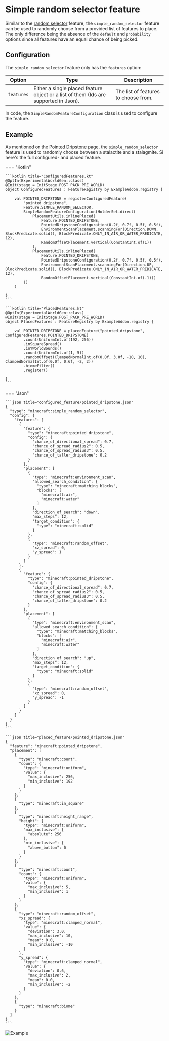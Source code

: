 # Simple random selector feature

Similar to the [random selector](./random-selector.md) feature, the `simple_random_selector` feature can be used to
randomly choose from a provided list of features to place. The only difference being the absence of the `default` and
`probability` options since all features have an equal chance of being picked.

## Configuration

The `simple_random_selector` feature only has the `features` option:

| Option     | Type                                                                                 | Description                          |
|------------|--------------------------------------------------------------------------------------|--------------------------------------|
| `features` | Either a single placed feature object or a list of them (Ids are supported in Json). | The list of features to choose from. |

In code, the `SimpleRandomFeatureConfiguration` class is used to configure the feature.

## Example

As mentioned on the [Pointed Dripstone](pointed-dripstone.md) page, the `simple_random_selector` feature is used to
randomly choose between a stalactite and a stalagmite. Si here's the full configured- and placed feature.

=== "Kotlin"

    ```kotlin title="ConfiguredFeatures.kt"
    @OptIn(ExperimentalWorldGen::class)
    @Init(stage = InitStage.POST_PACK_PRE_WORLD)
    object ConfiguredFeatures : FeatureRegistry by ExampleAddon.registry {
    
        val POINTED_DRIPSTONE = registerConfiguredFeature(
            "pointed_dripstone",
            Feature.SIMPLE_RANDOM_SELECTOR,
            SimpleRandomFeatureConfiguration(HolderSet.direct(
                PlacementUtils.inlinePlaced(
                    Feature.POINTED_DRIPSTONE,
                    PointedDripstoneConfiguration(0.2f, 0.7f, 0.5f, 0.5f),
                    EnvironmentScanPlacement.scanningFor(Direction.DOWN, BlockPredicate.solid(), BlockPredicate.ONLY_IN_AIR_OR_WATER_PREDICATE, 12),
                    RandomOffsetPlacement.vertical(ConstantInt.of(1))
                ),
                PlacementUtils.inlinePlaced(
                    Feature.POINTED_DRIPSTONE,
                    PointedDripstoneConfiguration(0.2f, 0.7f, 0.5f, 0.5f),
                    EnvironmentScanPlacement.scanningFor(Direction.UP, BlockPredicate.solid(), BlockPredicate.ONLY_IN_AIR_OR_WATER_PREDICATE, 12),
                    RandomOffsetPlacement.vertical(ConstantInt.of(-1)))
            ))
        )
    
    }
    ```

    ```kotlin title="PlacedFeatures.kt"
    @OptIn(ExperimentalWorldGen::class)
    @Init(stage = InitStage.POST_PACK_PRE_WORLD)
    object PlacedFeatures : FeatureRegistry by ExampleAddon.registry {
    
        val POINTED_DRIPSTONE = placedFeature("pointed_dripstone", ConfiguredFeatures.POINTED_DRIPSTONE)
            .count(UniformInt.of(192, 256))
            .inSquareSpread()
            .inYWorldBounds()
            .count(UniformInt.of(1, 5))
            .randomOffset(ClampedNormalInt.of(0.0f, 3.0f, -10, 10), ClampedNormalInt.of(0.0f, 0.6f, -2, 2))
            .biomeFilter()
            .register()
    
    }
    ```

=== "Json"

    ```json title="configured_feature/pointed_dripstone.json"
    {
      "type": "minecraft:simple_random_selector",
      "config": {
        "features": [
          {
            "feature": {
              "type": "minecraft:pointed_dripstone",
              "config": {
                "chance_of_directional_spread": 0.7,
                "chance_of_spread_radius2": 0.5,
                "chance_of_spread_radius3": 0.5,
                "chance_of_taller_dripstone": 0.2
              }
            },
            "placement": [
              {
                "type": "minecraft:environment_scan",
                "allowed_search_condition": {
                  "type": "minecraft:matching_blocks",
                  "blocks": [
                    "minecraft:air",
                    "minecraft:water"
                  ]
                },
                "direction_of_search": "down",
                "max_steps": 12,
                "target_condition": {
                  "type": "minecraft:solid"
                }
              },
              {
                "type": "minecraft:random_offset",
                "xz_spread": 0,
                "y_spread": 1
              }
            ]
          },
          {
            "feature": {
              "type": "minecraft:pointed_dripstone",
              "config": {
                "chance_of_directional_spread": 0.7,
                "chance_of_spread_radius2": 0.5,
                "chance_of_spread_radius3": 0.5,
                "chance_of_taller_dripstone": 0.2
              }
            },
            "placement": [
              {
                "type": "minecraft:environment_scan",
                "allowed_search_condition": {
                  "type": "minecraft:matching_blocks",
                  "blocks": [
                    "minecraft:air",
                    "minecraft:water"
                  ]
                },
                "direction_of_search": "up",
                "max_steps": 12,
                "target_condition": {
                  "type": "minecraft:solid"
                }
              },
              {
                "type": "minecraft:random_offset",
                "xz_spread": 0,
                "y_spread": -1
              }
            ]
          }
        ]
      }
    }
    ```

    ```json title="placed_feature/pointed_dripstone.json"
    {
      "feature": "minecraft:pointed_dripstone",
      "placement": [
        {
          "type": "minecraft:count",
          "count": {
            "type": "minecraft:uniform",
            "value": {
              "max_inclusive": 256,
              "min_inclusive": 192
            }
          }
        },
        {
          "type": "minecraft:in_square"
        },
        {
          "type": "minecraft:height_range",
          "height": {
            "type": "minecraft:uniform",
            "max_inclusive": {
              "absolute": 256
            },
            "min_inclusive": {
              "above_bottom": 0
            }
          }
        },
        {
          "type": "minecraft:count",
          "count": {
            "type": "minecraft:uniform",
            "value": {
              "max_inclusive": 5,
              "min_inclusive": 1
            }
          }
        },
        {
          "type": "minecraft:random_offset",
          "xz_spread": {
            "type": "minecraft:clamped_normal",
            "value": {
              "deviation": 3.0,
              "max_inclusive": 10,
              "mean": 0.0,
              "min_inclusive": -10
            }
          },
          "y_spread": {
            "type": "minecraft:clamped_normal",
            "value": {
              "deviation": 0.6,
              "max_inclusive": 2,
              "mean": 0.0,
              "min_inclusive": -2
            }
          }
        },
        {
          "type": "minecraft:biome"
        }
      ]
    }
    ```

![Example](https://i.imgur.com/G1ccC52.jpeg)